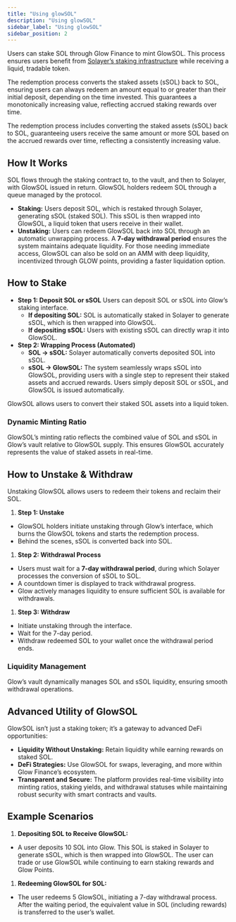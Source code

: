 ```yaml
---
title: "Using glowSOL"
description: "Using glowSOL"
sidebar_label: "Using glowSOL"
sidebar_position: 2
---
```


Users can stake SOL through Glow Finance to mint GlowSOL. This process ensures users benefit from [Solayer’s staking infrastructure](https://docs.solayer.org/getting-started/introduction) while receiving a liquid, tradable token.

The redemption process converts the staked assets (sSOL) back to SOL, ensuring users can always redeem an amount equal to or greater than their initial deposit, depending on the time invested. This guarantees a monotonically increasing value, reflecting accrued staking rewards over time.

The redemption process includes converting the staked assets (sSOL) back to SOL, guaranteeing users receive the same amount or more SOL based on the accrued rewards over time, reflecting a consistently increasing value.

## How It Works

SOL flows through the staking contract to, to the vault, and then to Solayer, with GlowSOL issued in return. GlowSOL holders redeem SOL through a queue managed by the protocol.

- **Staking:** Users deposit SOL, which is restaked through Solayer, generating sSOL (staked SOL). This sSOL is then wrapped into GlowSOL, a liquid token that users receive in their wallet.
- **Unstaking:** Users can redeem GlowSOL back into SOL through an automatic unwrapping process. A **7-day withdrawal period** ensures the system maintains adequate liquidity. For those needing immediate access, GlowSOL can also be sold on an AMM with deep liquidity, incentivized through GLOW points, providing a faster liquidation option.

## How to Stake

- **Step 1: Deposit SOL or sSOL**
Users can deposit SOL or sSOL into Glow’s staking interface.
    - **If depositing SOL:**
    SOL is automatically staked in Solayer to generate sSOL, which is then wrapped into GlowSOL.
    - **If depositing sSOL:**
    Users with existing sSOL can directly wrap it into GlowSOL.
- **Step 2: Wrapping Process (Automated)**
    - **SOL → sSOL:** Solayer automatically converts deposited SOL into sSOL.
    - **sSOL → GlowSOL:** The system seamlessly wraps sSOL into GlowSOL, providing users with a single step to represent their staked assets and accrued rewards. Users simply deposit SOL or sSOL, and GlowSOL is issued automatically.

GlowSOL allows users to convert their staked SOL assets into a liquid token.

### Dynamic Minting Ratio

GlowSOL’s minting ratio reflects the combined value of SOL and sSOL in Glow’s vault relative to GlowSOL supply. This ensures GlowSOL accurately represents the value of staked assets in real-time.

## How to Unstake & Withdraw

Unstaking GlowSOL allows users to redeem their tokens and reclaim their SOL.

1. **Step 1: Unstake**
- GlowSOL holders initiate unstaking through Glow’s interface, which burns the GlowSOL tokens and starts the redemption process.
- Behind the scenes, sSOL is converted back into SOL.
1. **Step 2: Withdrawal Process**
- Users must wait for a **7-day withdrawal period**, during which Solayer processes the conversion of sSOL to SOL.
- A countdown timer is displayed to track withdrawal progress.
- Glow actively manages liquidity to ensure sufficient SOL is available for withdrawals.
1. **Step 3: Withdraw**
- Initiate unstaking through the interface.
- Wait for the 7-day period.
- Withdraw redeemed SOL to your wallet once the withdrawal period ends.

### Liquidity Management

Glow’s vault dynamically manages SOL and sSOL liquidity, ensuring smooth withdrawal operations.

## Advanced Utility of GlowSOL

GlowSOL isn’t just a staking token; it’s a gateway to advanced DeFi opportunities:

- **Liquidity Without Unstaking:** Retain liquidity while earning rewards on staked SOL.
- **DeFi Strategies:** Use GlowSOL for swaps, leveraging, and more within Glow Finance’s ecosystem.
- **Transparent and Secure:** The platform provides real-time visibility into minting ratios, staking yields, and withdrawal statuses while maintaining robust security with smart contracts and vaults.

## Example Scenarios

1. **Depositing SOL to Receive GlowSOL:**
- A user deposits 10 SOL into Glow. This SOL is staked in Solayer to generate sSOL, which is then wrapped into GlowSOL. The user can trade or use GlowSOL while continuing to earn staking rewards and Glow Points.
1. **Redeeming GlowSOL for SOL:**
- The user redeems 5 GlowSOL, initiating a 7-day withdrawal process. After the waiting period, the equivalent value in SOL (including rewards) is transferred to the user’s wallet.
